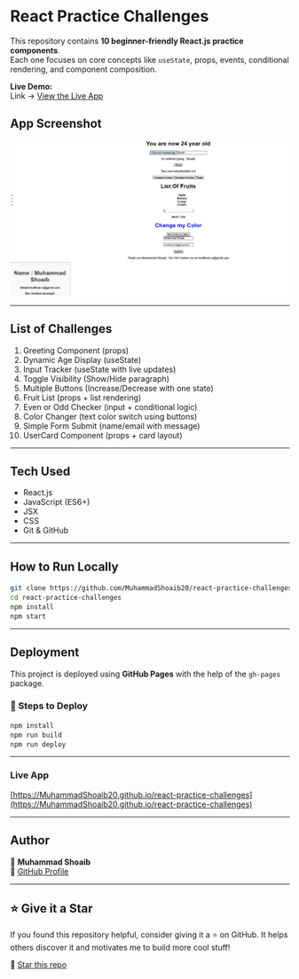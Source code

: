 # React Practice Challenges 

This repository contains **10 beginner-friendly React.js practice components**.  
Each one focuses on core concepts like `useState`, props, events, conditional rendering, and component composition.

**Live Demo:**  
Link -> [View the Live App](https://muhammadshoaib20.github.io/react-practice-challenges)

##  App Screenshot

![React Practice Preview](./images/1-10-Practise.png)


---

##  List of Challenges

1.   Greeting Component (props)
2.   Dynamic Age Display (useState)
3.   Input Tracker (useState with live updates)
4.   Toggle Visibility (Show/Hide paragraph)
5.   Multiple Buttons (Increase/Decrease with one state)
6.   Fruit List (props + list rendering)
7.   Even or Odd Checker (input + conditional logic)
8.   Color Changer (text color switch using buttons)
9.   Simple Form Submit (name/email with message)
10.  UserCard Component (props + card layout)

---

##  Tech Used

- React.js
- JavaScript (ES6+)
- JSX
- CSS
- Git & GitHub

---

##  How to Run Locally

```bash
git clone https://github.com/MuhammadShoaib20/react-practice-challenges.git
cd react-practice-challenges
npm install
npm start
```

---



##  Deployment

This project is deployed using **GitHub Pages** with the help of the `gh-pages` package.

### 🔧 Steps to Deploy

```bash
npm install
npm run build
npm run deploy
```

---


###  Live App

[https://MuhammadShoaib20.github.io/react-practice-challenges](https://MuhammadShoaib20.github.io/react-practice-challenges)


---

## Author

👤 **Muhammad Shoaib**  
💼 [GitHub Profile](https://github.com/MuhammadShoaib20)

---

## ⭐️ Give it a Star

If you found this repository helpful, consider giving it a ⭐ on GitHub.
It helps others discover it and motivates me to build more cool stuff!


🌟 [Star this repo](https://github.com/MuhammadShoaib20/react-practice-challenges)


